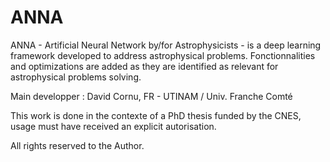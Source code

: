 # ANNA
ANNA - Artificial Neural Network by/for Astrophysicists - is a deep learning framework developed to address astrophysical problems. Fonctionnalities and optimizations are added as they are identified as relevant for astrophysical problems solving.

Main developper : David Cornu, FR - UTINAM / Univ. Franche Comté

This work is done in the contexte of a PhD thesis funded by the CNES,
usage must have received an explicit autorisation.

All rights reserved to the Author.
